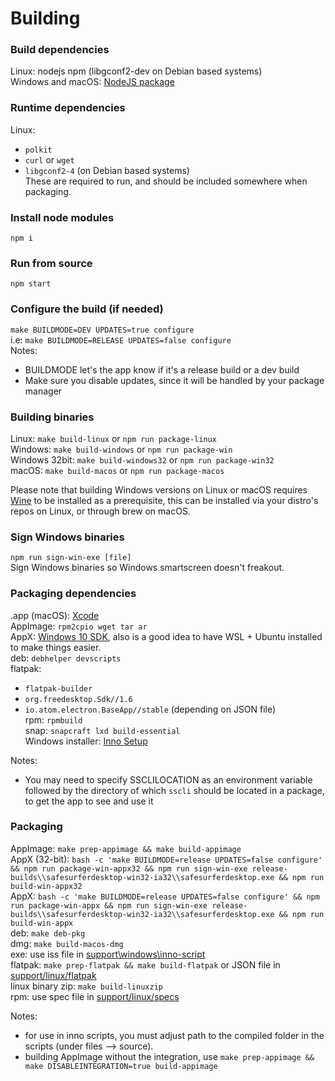 # Building
### Build dependencies
Linux: nodejs npm (libgconf2-dev on Debian based systems)  
Windows and macOS: [NodeJS package](https://nodejs.org/en/download)  

### Runtime dependencies
Linux:  
- `polkit`  
- `curl` or `wget`  
- `libgconf2-4` (on Debian based systems)  
These are required to run, and should be included somewhere when packaging.  

### Install node modules
`npm i`  

### Run from source
`npm start`  

### Configure the build (if needed)
`make BUILDMODE=DEV UPDATES=true configure`  
i.e: `make BUILDMODE=RELEASE UPDATES=false configure`  
Notes:
- BUILDMODE let's the app know if it's a release build or a dev build  
- Make sure you disable updates, since it will be handled by your package manager

### Building binaries
Linux: `make build-linux` or `npm run package-linux`  
Windows: `make build-windows` or `npm run package-win`  
Windows 32bit: `make build-windows32` or `npm run package-win32`  
macOS: `make build-macos` or `npm run package-macos`  

Please note that building Windows versions on Linux or macOS requires [Wine](https://www.winehq.org) to be installed as a prerequisite, this can be installed via your distro's repos on Linux, or through brew on macOS.  

### Sign Windows binaries
`npm run sign-win-exe [file]`  
Sign Windows binaries so Windows smartscreen doesn't freakout.  

### Packaging dependencies
.app (macOS): [Xcode](https://itunes.apple.com/app/xcode/id497799835)  
AppImage: `rpm2cpio wget tar ar`  
AppX: [Windows 10 SDK](https://developer.microsoft.com/en-us/windows/downloads/windows-10-sdk), also is a good idea to have WSL + Ubuntu installed to make things easier.  
deb: `debhelper devscripts`  
flatpak:  
- `flatpak-builder`  
- `org.freedesktop.Sdk//1.6`  
- `io.atom.electron.BaseApp//stable` (depending on JSON file)  
rpm: `rpmbuild`  
snap: `snapcraft lxd build-essential`  
Windows installer: [Inno Setup](http://www.jrsoftware.org/isinfo.php)  

Notes:
- You may need to specify SSCLILOCATION as an environment variable followed by the directory of which `sscli` should be located in a package, to get the app to see and use it

### Packaging
AppImage: `make prep-appimage && make build-appimage`  
AppX (32-bit): `bash -c 'make BUILDMODE=release UPDATES=false configure' && npm run package-win-appx32 && npm run sign-win-exe release-builds\\safesurferdesktop-win32-ia32\\safesurferdesktop.exe && npm run build-win-appx32`  
AppX: `bash -c 'make BUILDMODE=release UPDATES=false configure' && npm run package-win-appx && npm run sign-win-exe release-builds\\safesurferdesktop-win32-ia32\\safesurferdesktop.exe && npm run build-win-appx`  
deb: `make deb-pkg`  
dmg: `make build-macos-dmg`  
exe: use iss file in [support\\windows\\inno-script](support/windows/inno-script)  
flatpak: `make prep-flatpak && make build-flatpak` or JSON file in [support/linux/flatpak](support/linux/flatpak)  
linux binary zip: `make build-linuxzip`  
rpm: use spec file in [support/linux/specs](support/linux/specs)  

Notes:
- for use in inno scripts, you must adjust path to the compiled folder in the scripts (under files --> source).  
- building AppImage without the integration, use `make prep-appimage && make DISABLEINTEGRATION=true build-appimage`  
